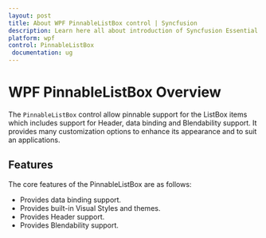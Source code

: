 ```yaml
---
layout: post
title: About WPF PinnableListBox control | Syncfusion
description: Learn here all about introduction of Syncfusion Essential Studio WPF PinnableListBox control, its elements and more.
platform: wpf
control: PinnableListBox
 documentation: ug
---
```


# WPF PinnableListBox Overview

The `PinnableListBox` control allow pinnable support for the ListBox items which includes support for Header, data binding and Blendability support. It provides many customization options to enhance its appearance and to suit an applications.

## Features

The core features of the PinnableListBox are as follows:

* Provides data binding support.
* Provides built-in Visual Styles and themes.
* Provides Header support.
* Provides Blendability support.


